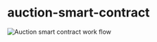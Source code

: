 # auction-smart-contract

![Auction smart contract work flow](https://user-images.githubusercontent.com/72403454/207725471-21e22363-9b39-43df-ad39-0616282c3c8d.png)
